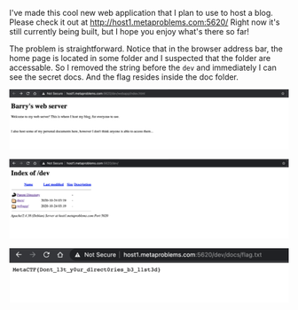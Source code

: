 I've made this cool new web application that I plan to use to host a blog. Please check it out at http://host1.metaproblems.com:5620/ Right now it's still currently being built, but I hope you enjoy what's there so far!

The problem is straightforward. Notice that in the browser address bar, the home page is located in some folder and I suspected that the folder are accessable. So I removed the string before the `dev` and immediately I can see the secret docs. And the flag resides inside the doc folder. 

![home](./home.png)

![back](./dir.png)

![result](result.png)